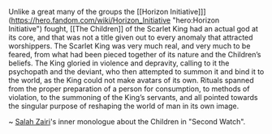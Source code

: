 Unlike a great many of the groups the [[Horizon Initiative]]](https://hero.fandom.com/wiki/Horizon_Initiative "hero:Horizon Initiative") fought, [[The Children]] of the Scarlet King had an actual god at its core, and that was not a title given out to every anomaly that attracted worshippers. The Scarlet King was very much real, and very much to be feared, from what had been pieced together of its nature and the Children’s beliefs. The King gloried in violence and depravity, calling to it the psychopath and the deviant, who then attempted to summon it and bind it to the world, as the King could not make avatars of its own. Rituals spanned from the proper preparation of a person for consumption, to methods of violation, to the summoning of the King’s servants, and all pointed towards the singular purpose of reshaping the world of man in its own image.

~ [Salah Zairi](https://hero.fandom.com/wiki/Lewitt-Zairi_Family "w:c:hero:Lewitt-Zairi Family")'s inner monologue about the Children in "Second Watch".